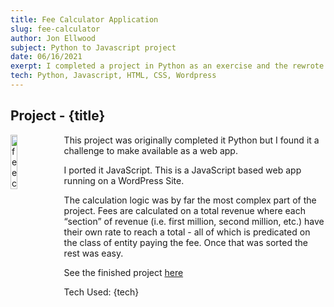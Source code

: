 ```yaml
---
title: Fee Calculator Application
slug: fee-calculator
author: Jon Ellwood
subject: Python to Javascript project
date: 06/16/2021
exerpt: I completed a project in Python as an exercise and the rewrote it in Javascript to use in production.
tech: Python, Javascript, HTML, CSS, Wordpress
---
```


## Project - {title}

<img src="https://res.cloudinary.com/drwfft7zs/image/upload/v1628876359/jonellwood%20dot%20dev/Screen_Shot_2021-08-13_at_1.38.36_PM_wst2gy.png" alt="fee calulator" width="15%" style="float: left; margin-right: 10px;">
This project was originally completed it Python but I found it a challenge to make available as a web app.

I ported it JavaScript. This is a JavaScript based web app running on a WordPress Site.

The calculation logic was by far the most complex part of the project. Fees are calculated on a total revenue where each “section” of revenue (i.e. first million, second million, etc.) have their own rate to reach a total - all of which is predicated on the class of entity paying the fee. Once that was sorted the rest was easy.

See the finished project <a href="https://cityofhanahan.com/business-licenses/business-license-fees/">here</a>

Tech Used: {tech}
